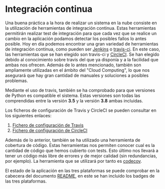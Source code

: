 # Integración continua

Una buena práctica a la hora de realizar un sistema en la nube consiste en la utilización de herramientas de integración continua. Estas herramientas permitirán realizar test de integración para que cada vez que se realice un cambio en la aplicación podamos detectar los posibles fallos lo antes posible. Hoy en día podemos encontrar una gran variedad de herramientas de integración continua, como pueden ser [Jenkins](https://jenkins.io/) o [travis-ci](https://travis-ci.org/). En este caso, las herramientas que se han elegido son travis-ci y [CircleCI](https://circleci.com/). Se han elegido debido al conocimiento sobre travis del que ya disponía y a la facilidad que ambas nos ofrecen. Además de lo antes mencionado, también son ampliamente utilizadas en el ámbito del "Cloud Computing", lo que nos asegurará que hay gran cantidad de manuales y soluciones a posibles problemas.

Mediante el uso de travis, también se ha comprobado para que versiones de Python es compatible el sistema. Estas versiones son todas las comprendidas entre la versión **3.5** y la versión **3.8** ambas incluidas.

Los ficheros de configuración de Travis y CircleCI se pueden consultar en los siguientes enlaces:
1. [Fichero de configuración de Travis](../travis.yml)
2. [Fichero de configuración de CircleCI](../.circleci/config.yml)

Además de lo anterior, también se ha utilizado una herramienta de cobertura de código. Estas herramientas nos permiten conocer cual es la cantidad de código que hemos cubierto con tests. Esto último nos llevará a tener un código más libre de errores y de mejor calidad (sin redundancias, por ejemplo). La herramienta que se utilizará por tanto es [codecov](https://codecov.io/).

El estado de la aplicación en las tres plataformas se puede comprobar en la cabecera del documento [README](../README.md), en este se han incluido los badges de las tres plataformas.
